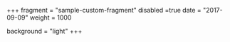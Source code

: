 +++
fragment = "sample-custom-fragment"
disabled =true 
date = "2017-09-09"
weight = 1000

background = "light"
+++
